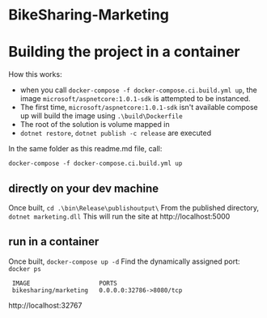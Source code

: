 # BikeSharing-Marketing

# Building the project in a container

How this works:

* when you call `docker-compose -f docker-compose.ci.build.yml up`, the image `microsoft/aspnetcore:1.0.1-sdk` is attempted to be instanced. 
* The first time, `microsoft/aspnetcore:1.0.1-sdk` isn't available compose up will build the image using  `.\build\Dockerfile` 
* The root of the solution is volume mapped in
* `dotnet restore`, `dotnet publish -c release` are executed

In the same folder as this readme.md file, call:
```
docker-compose -f docker-compose.ci.build.yml up
```

## directly on your dev machine

Once built, `cd .\bin\Release\publishoutput\`
From the published directory, `dotnet marketing.dll`
This will run the site at http://localhost:5000

## run in a container

Once built, `docker-compose up -d`
Find the dynamically assigned port: `docker ps`
```
 IMAGE                   PORTS
 bikesharing/marketing   0.0.0.0:32786->8080/tcp
```
http://localhost:32767
